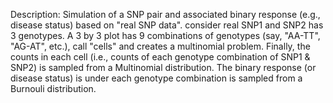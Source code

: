 Description: Simulation of a SNP pair and associated binary response (e.g., disease status) based on "real SNP data".
consider real SNP1 and SNP2 has 3 genotypes. A 3 by 3 plot has 9 combinations of genotypes (say, "AA-TT", "AG-AT", etc.), call "cells" and 
creates a multinomial problem. Finally, the counts in each cell (i.e., counts of each genotype combination of SNP1 & SNP2) is sampled from a Multinomial distribution.
The binary response (or disease status) is under each genotype combination  is sampled from a Burnouli distribution.

